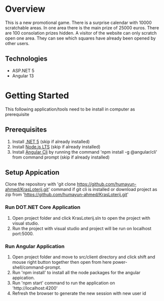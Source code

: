 # Overview
This is a new promotional game. There is a surprise calendar with 10000 scratchable areas. In one area there is the main prize of 25000 euros.
There are 100 consolation prizes hidden. A visitor of the website can only scratch open one area. They can see which squares have already been opened by other users.
 
 ## Technologies
* ASP.NET 5
* Angular 13

# Getting Started
 This following application/tools need to be install in computer as prerequisite
  
 ## Prerequisites
  1. Install [.NET 5](https://dotnet.microsoft.com/en-us/download/dotnet/5.0) (skip if already installed)
  2. Install [Node.js LTS](https://nodejs.org/en/) (skip if already installed)
  3. Install [Angular Cli](https://angular.io/cli) by running the command 'npm install -g @angular/cli' from command prompt  (skip if already installed)
  
  
  ## Setup Appication
  Clone the repository with 'git clone https://github.com/humayun-ahmed/KrasLoterij.git' command if git cli is installed or download project as zip from 'https://github.com/humayun-ahmed/KrasLoterij.git'
  
   ### Run DOT.NET Core Application	
   1. Open project folder and click KrasLoterij.sln to open the project with visual studio.
   2. Run the project with visual studio and project will be run on localhost port:5000.  
  
   ### Run Angular Application
   1. Open project folder and move to src/client directory and click shift and mouse right button together then open from here power-shell/command-prompt.
   2. Run 'npm install' to install all the node packages for the angular appication.
   3. Run 'npm start' command to run the application on 'http://localhost:4200'
   4. Refresh the browser to generate the new session with new user id
   
  
